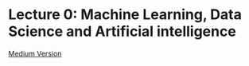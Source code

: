 # Lecture 0: Machine Learning, Data Science and Artificial intelligence

[Medium Version](https://walidhadri.medium.com/machine-learning-data-science-and-artificial-intelligence-a45a2ffe9639)
